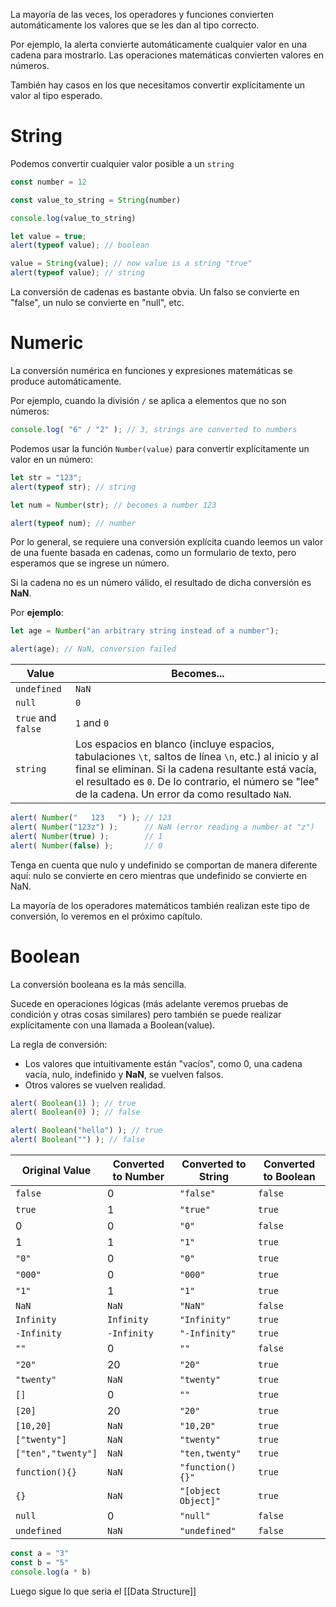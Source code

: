 La mayoría de las veces, los operadores y funciones convierten automáticamente los valores que se les dan al tipo correcto.  
  
Por ejemplo, la alerta convierte automáticamente cualquier valor en una cadena para mostrarlo. Las operaciones matemáticas convierten valores en números.  
  
También hay casos en los que necesitamos convertir explícitamente un valor al tipo esperado.

# String
Podemos convertir cualquier valor posible a un `string`

```js
const number = 12

const value_to_string = String(number)

console.log(value_to_string)
```

```javascript
let value = true;
alert(typeof value); // boolean

value = String(value); // now value is a string "true"
alert(typeof value); // string
```

La conversión de cadenas es bastante obvia. Un falso se convierte en "false", un nulo se convierte en "null", etc.


# Numeric
La conversión numérica en funciones y expresiones matemáticas se produce automáticamente.  
  
Por ejemplo, cuando la división `/` se aplica a elementos que no son números:
```javascript
console.log( "6" / "2" ); // 3, strings are converted to numbers
```

Podemos usar la función `Number(value)` para convertir explícitamente un valor en un número:

```javascript
let str = "123";
alert(typeof str); // string

let num = Number(str); // becomes a number 123

alert(typeof num); // number
```


Por lo general, se requiere una conversión explícita cuando leemos un valor de una fuente basada en cadenas, como un formulario de texto, pero esperamos que se ingrese un número.  
  
Si la cadena no es un número válido, el resultado de dicha conversión es **NaN**. 

Por **ejemplo**:
```javascript
let age = Number("an arbitrary string instead of a number");

alert(age); // NaN, conversion failed
```

| Value              | Becomes...                                                                                                                                                                                                                                                              |
| ------------------ | ----------------------------------------------------------------------------------------------------------------------------------------------------------------------------------------------------------------------------------------------------------------------- |
| `undefined`        | `NaN`                                                                                                                                                                                                                                                                   |
| `null`             | `0`                                                                                                                                                                                                                                                                     |
| `true` and `false` | `1` and `0`                                                                                                                                                                                                                                                             |
| `string`           | Los espacios en blanco (incluye espacios, tabulaciones `\t`, saltos de línea `\n`, etc.) al inicio y al final se eliminan. Si la cadena resultante está vacía, el resultado es `0`. De lo contrario, el número se "lee" de la cadena. Un error da como resultado `NaN`. |
```javascript
alert( Number("   123   ") ); // 123
alert( Number("123z") );      // NaN (error reading a number at "z")
alert( Number(true) );        // 1
alert( Number(false) );       // 0
```

Tenga en cuenta que nulo y undefinido se comportan de manera diferente aquí: nulo se convierte en cero mientras que undefinido se convierte en NaN.  
  
La mayoría de los operadores matemáticos también realizan este tipo de conversión, lo veremos en el próximo capítulo.

# Boolean
La conversión booleana es la más sencilla.  
  
Sucede en operaciones lógicas (más adelante veremos pruebas de condición y otras cosas similares) pero también se puede realizar explícitamente con una llamada a Boolean(value).  
  
La regla de conversión:
- Los valores que intuitivamente están "vacíos", como 0, una cadena vacía, nulo, indefinido y **NaN**, se vuelven falsos.  
- Otros valores se vuelven realidad.

```javascript
alert( Boolean(1) ); // true
alert( Boolean(0) ); // false

alert( Boolean("hello") ); // true
alert( Boolean("") ); // false
```


| Original Value       | Converted to Number | Converted to String      | Converted to Boolean |
|----------------------|---------------------|---------------------------|-----------------------|
| `false`              | 0                   | `"false"`                 | `false`              |
| `true`               | 1                   | `"true"`                  | `true`               |
| 0                    | 0                   | `"0"`                     | `false`              |
| 1                    | 1                   | `"1"`                     | `true`               |
| `"0"`                | 0                   | `"0"`                     | `true`               |
| `"000"`              | 0                   | `"000"`                   | `true`               |
| `"1"`                | 1                   | `"1"`                     | `true`               |
| `NaN`                | `NaN`               | `"NaN"`                   | `false`              |
| `Infinity`           | `Infinity`          | `"Infinity"`              | `true`               |
| `-Infinity`          | `-Infinity`         | `"-Infinity"`             | `true`               |
| `""`                 | 0                   | `""`                      | `false`              |
| `"20"`               | 20                  | `"20"`                    | `true`               |
| `"twenty"`           | `NaN`               | `"twenty"`                | `true`               |
| `[]`                 | 0                   | `""`                      | `true`               |
| `[20]`               | 20                  | `"20"`                    | `true`               |
| `[10,20]`            | `NaN`               | `"10,20"`                 | `true`               |
| `["twenty"]`         | `NaN`               | `"twenty"`                | `true`               |
| `["ten","twenty"]`   | `NaN`               | `"ten,twenty"`            | `true`               |
| `function(){}`       | `NaN`               | `"function(){}"`          | `true`               |
| `{}`                 | `NaN`               | `"[object Object]"`       | `true`               |
| `null`               | 0                   | `"null"`                  | `false`              |
| `undefined`          | `NaN`               | `"undefined"`             | `false`              |

```js
const a = "3"
const b = "5"
console.log(a * b)
```

Luego sigue lo que seria el [[Data Structure]]